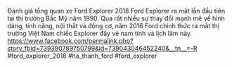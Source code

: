 
Đánh giá tổng quan xe Ford Explorer 2018
Ford Explorer ra mắt lần đầu tiên tại thị trường Bắc Mỹ năm 1990. Qua rất nhiều sự thay đổi mạnh mẽ về hình dáng, tính năng, nội thất và động cơ, năm 2016 Ford chính thức ra mắt thị trường Việt Nam chiếc Explorer đầy vẻ nam tính và lịch lãm này.
https://www.facebook.com/permalink.php?story_fbid=739390789750799&id=739043046452240&__tn__=-R
#ford_explorer_2018 #ha_thanh_ford #ford_explorer
